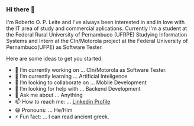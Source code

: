 ### Hi there 👋
I'm Roberto O. P. Leite and I've always been interested in and in love with the IT area of study and commercial aplications.
Currently I'm a student at the Federal Rural University of Pernambuco (UFRPE) Studying Information Systems and Intern at
the CIn/Motorola project at the Federal University of Pernambuco(UFPE) as Software Tester.

Here are some ideas to get you started:

- 🔭 I’m currently working on ... CIn/Motorola as Software Tester.
- 🌱 I’m currently learning ... Artificial Inteligence
- 👯 I’m looking to collaborate on ... Mobile Development
- 🤔 I’m looking for help with ... Backend Development
- 💬 Ask me about ... Anything
- 📫 How to reach me: ... [Linkedin Profile](https://www.linkedin.com/in/roberto-leite-1899091b2/)
- 😄 Pronouns: ... He/Him
- ⚡ Fun fact: ... I can read ancient greek.

